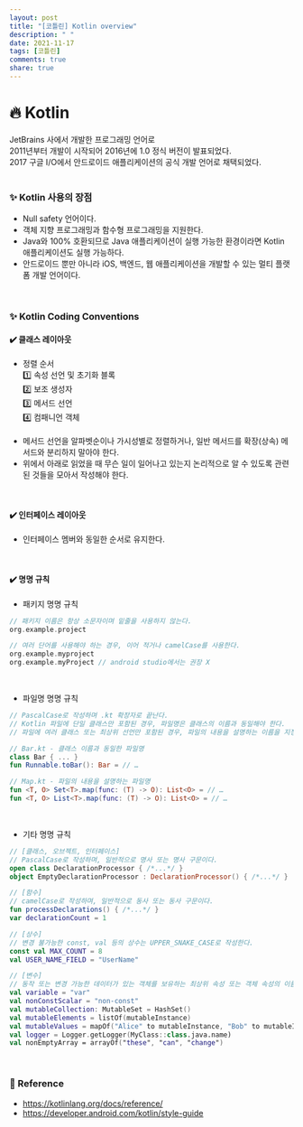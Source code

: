 ```yaml
---
layout: post
title: "[코틀린] Kotlin overview"
description: " "
date: 2021-11-17
tags: [코틀린]
comments: true
share: true
---
```


# :fire: Kotlin
JetBrains 사에서 개발한 프로그래밍 언어로 <br>
2011년부터 개발이 시작되어 2016년에 1.0 정식 버전이 발표되었다. <br>
2017 구글 I/O에서 안드로이드 애플리케이션의 공식 개발 언어로 채택되었다. <br>
<br>

### :sparkles: Kotlin 사용의 장점
* Null safety 언어이다.
* 객체 지향 프로그래밍과 함수형 프로그래밍을 지원한다.
* Java와 100% 호환되므로 Java 애플리케이션이 실행 가능한 환경이라면 Kotlin 애플리케이션도 실행 가능하다.
* 안드로이드 뿐만 아니라 iOS, 백엔드, 웹 애플리케이션을 개발할 수 있는 멀티 플랫폼 개발 언어이다.
<br>

### :sparkles: Kotlin Coding Conventions
#### :heavy_check_mark: 클래스 레이아웃 <br>
* 정렬 순서 <br>
  :one: 속성 선언 및 초기화 블록 <br>
  :two: 보조 생성자 <br>
  :three: 메서드 선언 <br>
  :four: 컴패니언 객체 <br>
  <br>
* 메서드 선언을 알파벳순이나 가시성별로 정렬하거나, 일반 메서드를 확장(상속) 메서드와 분리하지 말아야 한다.
* 위에서 아래로 읽었을 때 무슨 일이 일어나고 있는지 논리적으로 알 수 있도록 관련된 것들을 모아서 작성해야 한다.
<br>

#### :heavy_check_mark: 인터페이스 레이아웃 <br>
* 인터페이스 멤버와 동일한 순서로 유지한다.
<br>

#### :heavy_check_mark: 명명 규칙 <br>
* 패키지 명명 규칙
```kotlin
// 패키지 이름은 항상 소문자이며 밑줄을 사용하지 않는다.
org.example.project

// 여러 단어를 사용해야 하는 경우, 이어 적거나 camelCase를 사용한다.
org.example.myproject
org.example.myProject // android studio에서는 권장 X
```
<br>

* 파일명 명명 규칙
```kotlin
// PascalCase로 작성하며 .kt 확장자로 끝난다.
// Kotlin 파일에 단일 클래스만 포함된 경우, 파일명은 클래스의 이름과 동일해야 한다.
// 파일에 여러 클래스 또는 최상위 선언만 포함된 경우, 파일의 내용을 설명하는 이름을 지정한다.

// Bar.kt - 클래스 이름과 동일한 파일명
class Bar { ... }
fun Runnable.toBar(): Bar = // …

// Map.kt - 파일의 내용을 설명하는 파일명
fun <T, O> Set<T>.map(func: (T) -> O): List<O> = // …
fun <T, O> List<T>.map(func: (T) -> O): List<O> = // …
```
<br>

* 기타 명명 규칙
```kotlin
// [클래스, 오브젝트, 인터페이스]
// PascalCase로 작성하며, 일반적으로 명사 또는 명사 구문이다.
open class DeclarationProcessor { /*...*/ }
object EmptyDeclarationProcessor : DeclarationProcessor() { /*...*/ }

// [함수]
// camelCase로 작성하며, 일반적으로 동사 또는 동사 구문이다.
fun processDeclarations() { /*...*/ }
var declarationCount = 1

// [상수]
// 변경 불가능한 const, val 등의 상수는 UPPER_SNAKE_CASE로 작성한다.
const val MAX_COUNT = 8
val USER_NAME_FIELD = "UserName"

// [변수]
// 동작 또는 변경 가능한 데이터가 있는 객체를 보유하는 최상위 속성 또는 객체 속성의 이름은 camelCase로 작성한다.
val variable = "var"
val nonConstScalar = "non-const"
val mutableCollection: MutableSet = HashSet()
val mutableElements = listOf(mutableInstance)
val mutableValues = mapOf("Alice" to mutableInstance, "Bob" to mutableInstance2)
val logger = Logger.getLogger(MyClass::class.java.name)
val nonEmptyArray = arrayOf("these", "can", "change")
```
<br>

### :memo: Reference
* https://kotlinlang.org/docs/reference/
* https://developer.android.com/kotlin/style-guide
